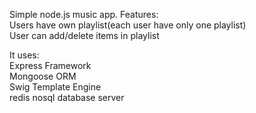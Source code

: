 Simple node.js music app.
Features:<br>
	Users have own playlist(each user have only one playlist)<br>
	User can add/delete items in playlist<br>

It uses:<br>
	Express Framework<br>
	Mongoose ORM<br>
	Swig Template Engine<br>
	redis nosql database server<br>
